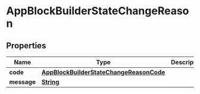 

# AppBlockBuilderStateChangeReason


## Properties

| Name | Type | Description | Notes |
|------------ | ------------- | ------------- | -------------|
|**code** | [**AppBlockBuilderStateChangeReasonCode**](AppBlockBuilderStateChangeReasonCode.md) |  |  [optional] |
|**message** | [**String**](String.md) |  |  [optional] |




